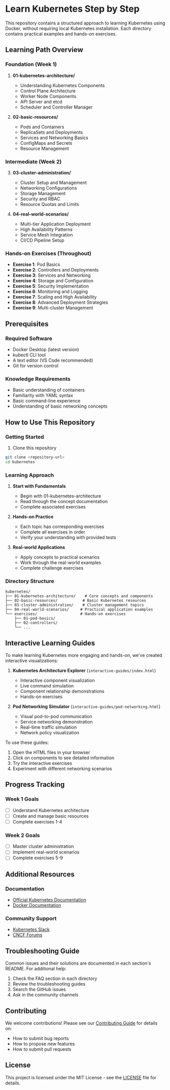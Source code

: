 # Learn Kubernetes Step by Step

This repository contains a structured approach to learning Kubernetes using Docker, without requiring local Kubernetes installation. Each directory contains practical examples and hands-on exercises.

## Learning Path Overview

### Foundation (Week 1)
1. **01-kubernetes-architecture/**
   - Understanding Kubernetes Components
   - Control Plane Architecture
   - Worker Node Components
   - API Server and etcd
   - Scheduler and Controller Manager

2. **02-basic-resources/**
   - Pods and Containers
   - ReplicaSets and Deployments
   - Services and Networking Basics
   - ConfigMaps and Secrets
   - Resource Management

### Intermediate (Week 2)
3. **03-cluster-administration/**
   - Cluster Setup and Management
   - Networking Configurations
   - Storage Management
   - Security and RBAC
   - Resource Quotas and Limits

4. **04-real-world-scenarios/**
   - Multi-tier Application Deployment
   - High Availability Patterns
   - Service Mesh Integration
   - CI/CD Pipeline Setup

### Hands-on Exercises (Throughout)
- **Exercise 1**: Pod Basics
- **Exercise 2**: Controllers and Deployments
- **Exercise 3**: Services and Networking
- **Exercise 4**: Storage and Configuration
- **Exercise 5**: Security Implementation
- **Exercise 6**: Monitoring and Logging
- **Exercise 7**: Scaling and High Availability
- **Exercise 8**: Advanced Deployment Strategies
- **Exercise 9**: Multi-cluster Management

## Prerequisites

### Required Software
- Docker Desktop (latest version)
- kubectl CLI tool
- A text editor (VS Code recommended)
- Git for version control

### Knowledge Requirements
- Basic understanding of containers
- Familiarity with YAML syntax
- Basic command-line experience
- Understanding of basic networking concepts

## How to Use This Repository

### Getting Started
1. Clone this repository
```bash
git clone <repository-url>
cd kubernetes
```

### Learning Approach
1. **Start with Fundamentals**
   - Begin with 01-kubernetes-architecture
   - Read through the concept documentation
   - Complete associated exercises

2. **Hands-on Practice**
   - Each topic has corresponding exercises
   - Complete all exercises in order
   - Verify your understanding with provided tests

3. **Real-world Applications**
   - Apply concepts to practical scenarios
   - Work through the real-world examples
   - Complete challenge exercises

### Directory Structure
```
kubernetes/
├── 01-kubernetes-architecture/    # Core concepts and components
├── 02-basic-resources/           # Basic Kubernetes resources
├── 03-cluster-administration/    # Cluster management topics
├── 04-real-world-scenarios/     # Practical application examples
└── exercises/                   # Hands-on exercises
    ├── 01-pod-basics/
    ├── 02-controllers/
    └── ...
```

## Interactive Learning Guides

To make learning Kubernetes more engaging and hands-on, we've created interactive visualizations:

1. **Kubernetes Architecture Explorer** (`interactive-guides/index.html`)
   - Interactive component visualization
   - Live command simulation
   - Component relationship demonstrations
   - Hands-on exercises

2. **Pod Networking Simulator** (`interactive-guides/pod-networking.html`)
   - Visual pod-to-pod communication
   - Service networking demonstration
   - Real-time traffic simulation
   - Network policy visualization

To use these guides:
1. Open the HTML files in your browser
2. Click on components to see detailed information
3. Try the interactive exercises
4. Experiment with different networking scenarios

## Progress Tracking

### Week 1 Goals
- [ ] Understand Kubernetes architecture
- [ ] Create and manage basic resources
- [ ] Complete exercises 1-4

### Week 2 Goals
- [ ] Master cluster administration
- [ ] Implement real-world scenarios
- [ ] Complete exercises 5-9

## Additional Resources

### Documentation
- [Official Kubernetes Documentation](https://kubernetes.io/docs/)
- [Docker Documentation](https://docs.docker.com/)

### Community Support
- [Kubernetes Slack](https://kubernetes.slack.com)
- [CNCF Forums](https://www.cncf.io/community/)

## Troubleshooting Guide

Common issues and their solutions are documented in each section's README. For additional help:
1. Check the FAQ section in each directory
2. Review the troubleshooting guides
3. Search the GitHub issues
4. Ask in the community channels

## Contributing

We welcome contributions! Please see our [Contributing Guide](CONTRIBUTING.md) for details on:
- How to submit bug reports
- How to propose new features
- How to submit pull requests

## License

This project is licensed under the MIT License - see the [LICENSE](LICENSE) file for details.
